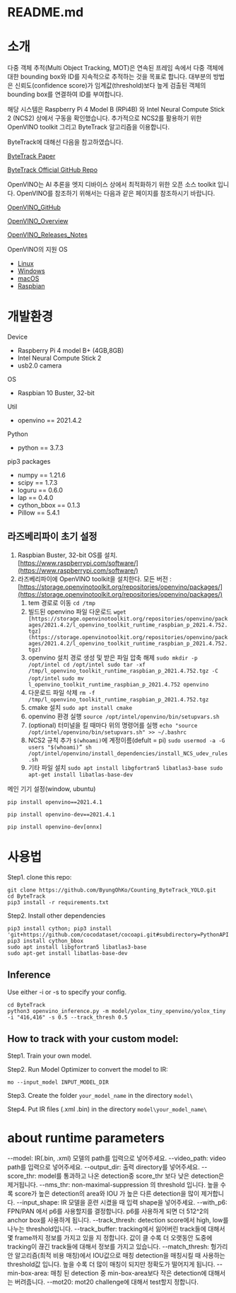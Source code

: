 # README.md

# 소개

다중 객체 추적(Multi Object Tracking, MOT)은 연속된 프레임 속에서 다중 객체에 대한 bounding box와 ID를 지속적으로 추적하는 것을 목표로 합니다. 대부분의 방법은 신뢰도(confidence score)가 임계값(threshold)보다 높게 검출된 객체의 bounding box를 연결하여 ID를 부여합니다.

해당 시스템은 Raspberry Pi 4 Model B (RPi4B) 와 Intel Neural Compute Stick 2 (NCS2) 상에서 구동을 확인했습니다.
추가적으로 NCS2를 활용하기 위한 OpenVINO toolkit 그리고 ByteTrack 알고리즘을 이용합니다.

ByteTrack에 대해선 다음을 참고하였습니다.

[ByteTrack Paper](https://arxiv.org/abs/2110.06864)

[ByteTrack Official GitHub Repo](https://github.com/ifzhang/ByteTrack)

OpenVINO는 AI 추론을 엣지 디바이스 상에서 최적화하기 위한 오픈 소스 toolkit 입니다. OpenVINO를 참조하기 위해서는 다음과 같은 페이지를 참조하시기 바랍니다.

[OpenVINO_GitHub](https://github.com/openvinotoolkit/openvino)

[OpenVINO_Overview](https://www.intel.com/content/www/us/en/developer/tools/openvino-toolkit/overview.html)

[OpenVINO_Releases_Notes](https://www.intel.com/content/www/us/en/developer/articles/release-notes/openvino-relnotes.html)

OpenVINO의 지원 OS
- [Linux](https://docs.openvino.ai/latest/openvino_docs_install_guides_installing_openvino_linux.html)
- [Windows](https://docs.openvino.ai/latest/openvino_docs_install_guides_installing_openvino_windows.html)
- [macOS](https://docs.openvino.ai/latest/openvino_docs_install_guides_installing_openvino_macos.html)
- [Raspbian](https://docs.openvino.ai/latest/openvino_docs_install_guides_installing_openvino_raspbian.html)

# 개발환경

Device
- Raspberry Pi 4 model B+ (4GB,8GB)
- Intel Neural Compute Stick 2
- usb2.0 camera

OS
- Raspbian 10 Buster, 32-bit

Util
- openvino == 2021.4.2

Python
- python == 3.7.3

pip3 packages
- numpy == 1.21.6
- scipy == 1.7.3
- loguru == 0.6.0
- lap == 0.4.0
- cython_bbox == 0.1.3
- Pillow == 5.4.1

## 라즈베리파이 초기 설정

1. Raspbian Buster, 32-bit OS를 설치. [https://www.raspberrypi.com/software/](https://www.raspberrypi.com/software/)
2. 라즈베리파이에 OpenVINO toolkit을 설치한다.
모든 버전 : [https://storage.openvinotoolkit.org/repositories/openvino/packages/](https://storage.openvinotoolkit.org/repositories/openvino/packages/)
    1. tem 경로로 이동
    `cd /tmp`
    2. 빌드된 openvino 파일 다운로드
    `wget [https://storage.openvinotoolkit.org/repositories/openvino/packages/2021.4.2/l_openvino_toolkit_runtime_raspbian_p_2021.4.752.tgz](https://storage.openvinotoolkit.org/repositories/openvino/packages/2021.4.2/l_openvino_toolkit_runtime_raspbian_p_2021.4.752.tgz)`
    3. openvino 설치 경로 생성 및 받은 파일 압축 해제
    `sudo mkdir -p /opt/intel
     cd /opt/intel
     sudo tar -xf /tmp/l_openvino_toolkit_runtime_raspbian_p_2021.4.752.tgz -C /opt/intel`
    `sudo mv l_openvino_toolkit_runtime_raspbian_p_2021.4.752 openvino`
    4. 다운로드 파일 삭제
    `rm -f /tmp/l_openvino_toolkit_runtime_raspbian_p_2021.4.752.tgz`
    5. cmake 설치
    `sudo apt install cmake`
    6. openvino 환경 실행
    `source /opt/intel/openvino/bin/setupvars.sh`
    7. (optional) 터미널을 킬 때마다 위의 명령어를 실행
    `echo "source /opt/intel/openvino/bin/setupvars.sh" >> ~/.bashrc`
    8. NCS2 규칙 추가 `$(whoami)`에 계정이름(defult = pi)
    `sudo usermod -a -G users "$(whoami)”
     sh /opt/intel/openvino/install_dependencies/install_NCS_udev_rules.sh`
    9. 기타 파일 설치
    `sudo apt install libgfortran5 libatlas3-base
    sudo apt-get install libatlas-base-dev`

메인 기기 설정(window, ubuntu)

`pip install openvino==2021.4.1`

`pip install openvino-dev==2021.4.1`

`pip install openvino-dev[onnx]`

# 사용법

Step1. clone this repo:
```
git clone https://github.com/ByungOhKo/Counting_ByteTrack_YOLO.git
cd ByteTrack
pip3 install -r requirements.txt
```
Step2. Install other dependencies
```shell
pip3 install cython; pip3 install 'git+https://github.com/cocodataset/cocoapi.git#subdirectory=PythonAPI'
pip3 install cython_bbox
sudo apt install libgfortran5 libatlas3-base
sudo apt-get install libatlas-base-dev
```
## Inference

Use either -i or -s to specify your config.
```shell
cd ByteTrack
python3 openvino_inference.py -m model/yolox_tiny_openvino/yolox_tiny -i "416,416" -s 0.5 --track_thresh 0.5
```

## **How to track with your custom model:**

Step1. Train your own model.

Step2. Run Model Optimizer to convert the model to IR:

```shell
mo --input_model INPUT_MODEL_DIR
```

Step3. Create the folder `your_model_name` in the directory `model\`

Step4. Put IR files (.xml .bin) in the directory `model\your_model_name\`

# about runtime parameters

 --model: IR(.bin, .xml) 모델의 path를 입력으로 넣어주세요.
 --video_path: video path를 입력으로 넣어주세요. 
 --output_dir: 출력 directory를 넣어주세요.
 --score_thr: model를 통과하고 나온 detection중 score_thr 보다 낮은 detection은 제거됩니다. 
 --nms_thr: non-maximal-suppression 의 threshold 입니다. 높을 수록 score가 높은 detection의 area와 IOU 가 높은 다른 detection을 많이 제거합니다. 
 --input_shape: IR 모델을 훈련 시켰을 때 입력 shape을 넣어주세요. 
 --with_p6: FPN/PAN 에서 p6를 사용할지를 결정합니다. p6를 사용하게 되면 더 512^2의 anchor box를 사용하게 됩니다.
 --track_thresh: detection score에서 high, low를 나누는 threshold입니다. 
 --track_buffer: tracking에서 잃어버린 track들에 대해서 몇 frame까지 정보를 가지고 있을 지 정합니다. 값이 클 수록 더 오랫동안 도중에 tracking이 끊긴 track들에 대해서 정보를 가지고 있습니다. 
 --match_thresh: 헝가리안 알고리즘(최적 비용 매칭)에서 IOU값으로 매칭 detection을 매칭시킬 때 사용하는 threshold값 입니다. 높을 수록 더 많이 매칭이 되지만 정확도가 떨어지게 됩니다.
 --min-box-area: 매칭 된 detection 중 min-box-area보다 작은 detection에 대해서는 버려줍니다.
 --mot20: mot20 challenge에 대해서 test할지 정합니다.
 

